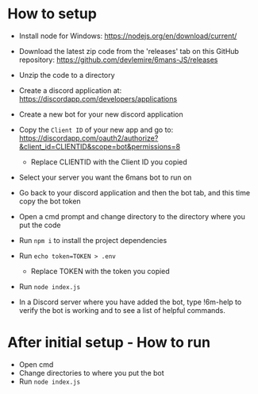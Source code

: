 # How to setup

- Install node for Windows: https://nodejs.org/en/download/current/
- Download the latest zip code from the 'releases' tab on this GitHub repository: https://github.com/devlemire/6mans-JS/releases
- Unzip the code to a directory
- Create a discord application at: https://discordapp.com/developers/applications
- Create a new bot for your new discord application
- Copy the `Client ID` of your new app and go to: https://discordapp.com/oauth2/authorize?&client_id=CLIENTID&scope=bot&permissions=8

  - Replace CLIENTID with the Client ID you copied

- Select your server you want the 6mans bot to run on
- Go back to your discord application and then the bot tab, and this time copy the bot token
- Open a cmd prompt and change directory to the directory where you put the code
- Run `npm i` to install the project dependencies
- Run `echo token=TOKEN > .env`
  - Replace TOKEN with the token you copied
- Run `node index.js`
- In a Discord server where you have added the bot, type !6m-help to verify the bot is working and to see a list of helpful commands.

# After initial setup - How to run

- Open cmd
- Change directories to where you put the bot
- Run `node index.js`
